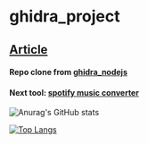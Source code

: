 # ghidra_project

## [Article](https://swarm.ptsecurity.com/how-we-bypassed-bytenode-and-decompiled-node-js-bytecode-in-ghidra/)

#### Repo clone from [ghidra_nodejs](https://github.com/claui/ghidra_nodejs/tree/support-ghidra-v10)

#### Next tool: [spotify music converter](https://www.ukeysoft.com/spotify-music-converter/)

![Anurag's GitHub stats](https://github-readme-stats.vercel.app/api?username=julialaska&show_icons=true&theme=radical)

[![Top Langs](https://github-readme-stats.vercel.app/api/top-langs/?username=julialaska&theme=radical&layout=compact)](https://github.com/anuraghazra/github-readme-stats)
